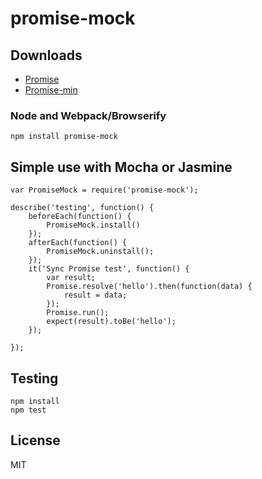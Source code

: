 promise-mock
=============

## Downloads

- [Promise](https://raw.github.com/taylorhakes/promisemock/master/index.js)
- [Promise-min](https://raw.github.com/taylorhakes/promise-mock/master/Promise.min.js)

### Node and Webpack/Browserify
```
npm install promise-mock
```

## Simple use with Mocha or Jasmine
```
var PromiseMock = require('promise-mock');

describe('testing', function() {
    beforeEach(function() {
        PromiseMock.install()
    });
    afterEach(function() {
        PromiseMock.uninstall();
    });
    it('Sync Promise test', function() {
        var result;
        Promise.resolve('hello').then(function(data) {
            result = data;
        });
        Promise.run();
        expect(result).toBe('hello');
    });
    
});
```
## Testing
```
npm install
npm test
```

## License
MIT
